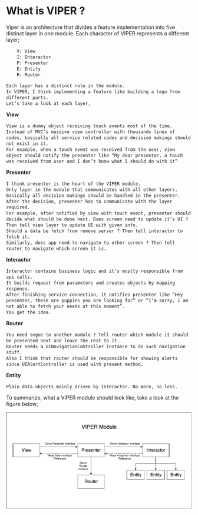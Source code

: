 #   What is VIPER ?

Viper is an architecture that divides a feature implementation into five distinct layer in one module. Each character of VIPER represents a different layer;

```
    V: View
    I: Interactor
    P: Presenter
    E: Entity
    R: Router

```
    Each layer has a distinct role in the module. 
    In VIPER, I think implementing a feature like building a lego from different parts.
    Let’s take a look at each layer,

 **View**

    View is a dummy object receiving touch events most of the time.
    Instead of MVC’s massive view controller with thousands lines of codes, basically all service related codes and decision makings should not exist in it. 
    For example, when a touch event was received from the user, view object should notify the presenter like “My dear presenter, a touch was received from user and I don’t know what I should do with it”
    
**Presenter**

    I think presenter is the heart of the VIPER module. 
    Only layer in the module that communicates with all other layers. 
    Basically all decision makings should be handled in the presenter. 
    After the decision, presenter has to communicate with the layer required. 
    For example, after notified by view with touch event, presenter should decide what should be done next. Does screen need to update it’s UI ? Then tell view layer to update UI with given info.
    Should a data be fetch from remove server ? Then tell interactor to fetch it.
    Similarly, does app need to navigate to other screen ? Then tell router to navigate which screen it is.
    
**Interactor**

    Interactor contains business logic and it’s mostly responsible from api calls. 
    It builds request from parameters and creates objects by mapping response.
    After finishing service connection, it notifies presenter like “Hey presenter, these are puppies you are looking for” or “I’m sorry, I am not able to fetch your needs at this moment”.
    You get the idea.
**Router**
    
    You need segue to another module ? Tell router which module it should be presented next and leave the rest to it. 
    Router needs a UINavigationController instance to do such navigation stuff.
    Also I think that router should be responsible for showing alerts since UIAlertController is used with present method.
    
**Entity**

    Plain data objects mainly driven by interactor. No more, no less.

To summarize, what a VIPER module should look like, take a look at the figure below;


![Alt text](https://github.com/JoJoTawk/Cart-Spring-microservices-iOS/blob/iOS/iOS-Cart/1_rnmJYsedkv4jybUeQxJI4g.png)
